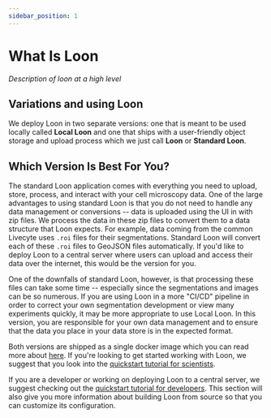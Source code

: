 ```yaml
---
sidebar_position: 1
---
```


# What Is Loon

_Description of loon at a high level_

## Variations and using Loon

We deploy Loon in two separate versions: one that is meant to be used locally called **Local Loon** and one that ships with a user-friendly object storage and upload process which we just call **Loon** or **Standard Loon**.

## Which Version Is Best For You?

The standard Loon application comes with everything you need to upload, store, process, and interact with your cell microscopy data. One of the large advantages to using standard Loon is that you do not need to handle any data management or conversions -- data is uploaded using the UI in with zip files. We process the data in these zip files to convert them to a data structure that Loon expects. For example, data coming from the common Livecyte uses `.roi` files for their segmentations. Standard Loon will convert each of these `.roi` files to GeoJSON files automatically. If you'd like to deploy Loon to a central server where users can upload and access their data over the internet, this would be the version for you.

One of the downfalls of standard Loon, however, is that processing these files can take some time -- especially since the segmentations and images can be so numerous. If you are using Loon in a more "CI/CD" pipeline in order to correct your own segmentation development or view many experiments quickly, it may be more appropriate to use Local Loon. In this version, you are responsible for your own data management and to ensure that the data you place in your data store is in the expected format.

Both versions are shipped as a single docker image which you can read more about [here](./loon-for-scientists/loon-wrappers.md). If you're looking to get started working with Loon, we suggest that you look into the [quickstart tutorial for scientists](./loon-for-scientists/quickstart.md).

If you are a developer or working on deploying Loon to a central server, we suggest checking out the [quickstart tutorial for developers](./loon-for-developers/quickstart.md). This section will also give you more information about building Loon from source so that you can customize its configuration.
